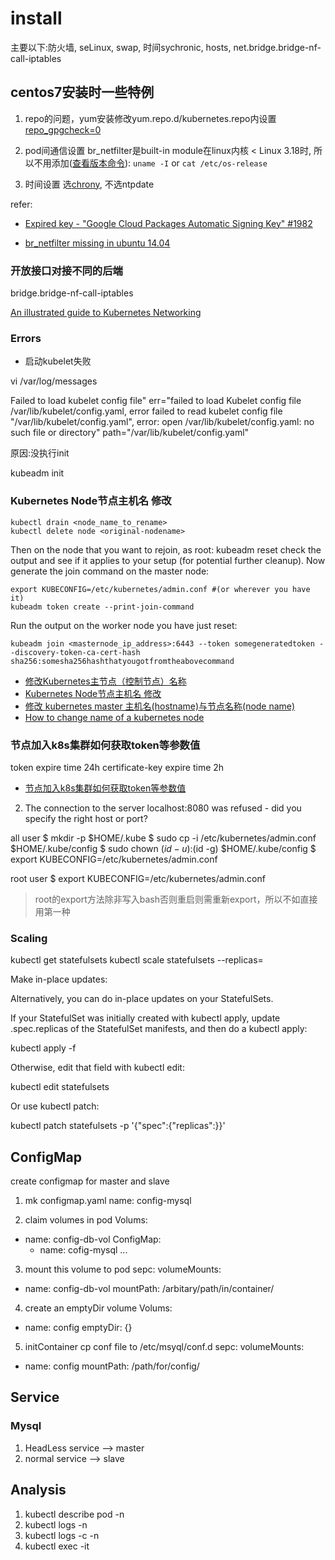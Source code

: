# install

主要以下:防火墙, seLinux, swap, 时间sychronic, hosts, net.bridge.bridge-nf-call-iptables

## centos7安装时一些特例

1. repo的问题，yum安装修改yum.repo.d/kubernetes.repo内设置 [repo_gpgcheck=0][1]

2. pod间通信设置
br_netfilter是built-in module在linux内核 < Linux 3.18时, 所以不用添加([查看版本命令][2]):
`uname -I` or `cat /etc/os-release`


3. 时间设置
选[chrony][3], 不选ntpdate

refer:

[1]: https://github.com/kubernetes/kubernetes/issues/100757 "title"
* [Expired key - "Google Cloud Packages Automatic Signing Key" #1982](https://github.com/kubernetes/release/issues/1982)

[2]: https://www.cyberciti.biz/faq/how-to-check-os-version-in-linux-command-line/ "check linux core"
* [br_netfilter missing in ubuntu 14.04](https://askubuntu.com/questions/677827/br-netfilter-missing-in-ubuntu-14-04)

[3]: https://docs.fedoraproject.org/en-US/Fedora/24/html/System_Administrators_Guide/ch-Configuring_NTP_Using_the_chrony_Suite.html#:~:text=One%20of%20the%20main%20differences,time%20reference%20to%20work%20well.

### 开放接口对接不同的后端

bridge.bridge-nf-call-iptables

[An illustrated guide to Kubernetes Networking](https://itnext.io/an-illustrated-guide-to-kubernetes-networking-part-1-d1ede3322727)

### Errors

* 启动kubelet失败

vi /var/log/messages

Failed to load kubelet config file" err="failed to load Kubelet config file /var/lib/kubelet/config.yaml, error failed to read kubelet config file \"/var/lib/kubelet/config.yaml\", error: open /var/lib/kubelet/config.yaml: no such file or directory" path="/var/lib/kubelet/config.yaml"


原因:没执行init

kubeadm init


### Kubernetes Node节点主机名 修改

    kubectl drain <node_name_to_rename>
    kubectl delete node <original-nodename>
Then on the node that you want to rejoin, as root:
    kubeadm reset
check the output and see if it applies to your setup (for potential further cleanup).
Now generate the join command on the master node:

    export KUBECONFIG=/etc/kubernetes/admin.conf #(or wherever you have it)
    kubeadm token create --print-join-command

Run the output on the worker node you have just reset:

    kubeadm join <masternode_ip_address>:6443 --token somegeneratedtoken --discovery-token-ca-cert-hash sha256:somesha256hashthatyougotfromtheabovecommand

* [修改Kubernetes主节点（控制节点）名称](https://www.1024sou.com/article/58676.html)
* [Kubernetes Node节点主机名 修改](https://blog.51cto.com/u_15072914/4726937)
* [修改 kubernetes master 主机名(hostname)与节点名称(node name)](https://www.cnblogs.com/dudu/p/14286983.html)
* [How to change name of a kubernetes node](https://stackoverflow.com/questions/46006716/how-to-change-name-of-a-kubernetes-node)

### 节点加入k8s集群如何获取token等参数值

token expire time 24h
certificate-key expire time 2h

* [节点加入k8s集群如何获取token等参数值](https://blog.csdn.net/dazuiba008/article/details/94595451)

2. The connection to the server localhost:8080 was refused - did you specify the right host or port?

all user
    $ mkdir -p $HOME/.kube
    $ sudo cp -i /etc/kubernetes/admin.conf $HOME/.kube/config
    $ sudo chown $(id -u):$(id -g) $HOME/.kube/config
    $ export KUBECONFIG=/etc/kubernetes/admin.conf

root user
    $ export KUBECONFIG=/etc/kubernetes/admin.conf

> root的export方法除非写入bash否则重启则需重新export，所以不如直接用第一种



### Scaling

  kubectl get statefulsets <stateful-set-name>
  kubectl scale statefulsets <stateful-set-name> --replicas=<new-replicas>

Make in-place updates:

Alternatively, you can do in-place updates on your StatefulSets.

If your StatefulSet was initially created with kubectl apply, update .spec.replicas of the StatefulSet manifests, and then do a kubectl apply:

  kubectl apply -f <stateful-set-file-updated>

Otherwise, edit that field with kubectl edit:

  kubectl edit statefulsets <stateful-set-name>

Or use kubectl patch:

  kubectl patch statefulsets <stateful-set-name> -p '{"spec":{"replicas":<new-replicas>}}'

















## ConfigMap
create configmap for master and slave

1. mk configmap.yaml
name: config-mysql

2. claim volumes in pod
Volums:
  - name: config-db-vol
    ConfigMap:
    - name: cofig-mysql
  ...

3. mount this volume to pod
sepc:
  volumeMounts:
  - name: config-db-vol
    mountPath: /arbitary/path/in/container/

4. create an emptyDir volume
Volums:
  - name: config
    emptyDir: {}

5. initContainer cp conf file to /etc/msyql/conf.d
sepc:
  volumeMounts:
  - name: config
    mountPath: /path/for/config/


## Service

### Mysql
1. HeadLess service --> master
2. normal service --> slave

## Analysis

1. kubectl describe pod <podname> -n <namespace>
2. kubectl logs <podname> -n <namespace>
3. kubectl logs <podname> -c <containername> -n <namespace>
4. kubectl exec -it 
